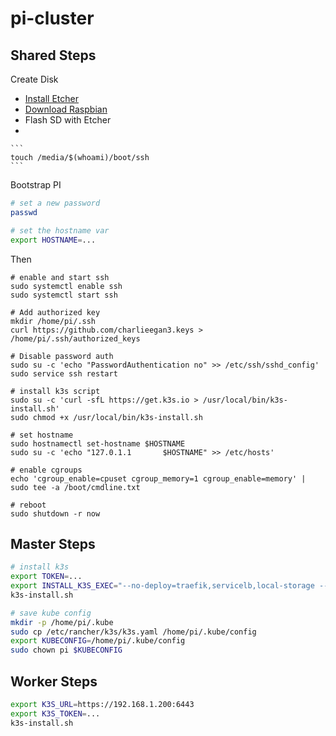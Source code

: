 # pi-cluster

## Shared Steps

Create Disk

* [Install Etcher](https://www.balena.io/etcher)
* [Download Raspbian](https://downloads.raspberrypi.org/raspbian_lite_latest)
* Flash SD with Etcher
*

	```
	touch /media/$(whoami)/boot/ssh
	```

Bootstrap PI

```bash
# set a new password
passwd

# set the hostname var
export HOSTNAME=...
```

Then

```
# enable and start ssh
sudo systemctl enable ssh
sudo systemctl start ssh

# Add authorized key
mkdir /home/pi/.ssh
curl https://github.com/charlieegan3.keys > /home/pi/.ssh/authorized_keys

# Disable password auth
sudo su -c 'echo "PasswordAuthentication no" >> /etc/ssh/sshd_config'
sudo service ssh restart

# install k3s script
sudo su -c 'curl -sfL https://get.k3s.io > /usr/local/bin/k3s-install.sh'
sudo chmod +x /usr/local/bin/k3s-install.sh

# set hostname
sudo hostnamectl set-hostname $HOSTNAME
sudo su -c 'echo "127.0.1.1       $HOSTNAME" >> /etc/hosts'

# enable cgroups
echo 'cgroup_enable=cpuset cgroup_memory=1 cgroup_enable=memory' | sudo tee -a /boot/cmdline.txt

# reboot
sudo shutdown -r now
```

## Master Steps

```bash
# install k3s
export TOKEN=...
export INSTALL_K3S_EXEC="--no-deploy=traefik,servicelb,local-storage --token=$TOKEN"
k3s-install.sh

# save kube config
mkdir -p /home/pi/.kube
sudo cp /etc/rancher/k3s/k3s.yaml /home/pi/.kube/config
export KUBECONFIG=/home/pi/.kube/config
sudo chown pi $KUBECONFIG
```

## Worker Steps


```bash
export K3S_URL=https://192.168.1.200:6443
export K3S_TOKEN=...
k3s-install.sh
```
